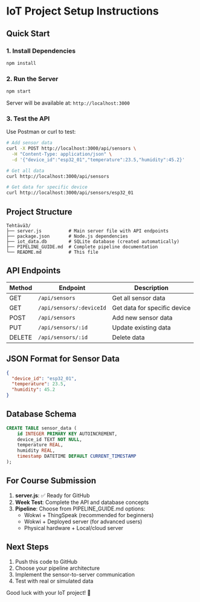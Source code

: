 # IoT Project Setup Instructions

## Quick Start

### 1. Install Dependencies
```bash
npm install
```

### 2. Run the Server
```bash
npm start
```
Server will be available at: `http://localhost:3000`

### 3. Test the API
Use Postman or curl to test:
```bash
# Add sensor data
curl -X POST http://localhost:3000/api/sensors \
  -H "Content-Type: application/json" \
  -d '{"device_id":"esp32_01","temperature":23.5,"humidity":45.2}'

# Get all data
curl http://localhost:3000/api/sensors

# Get data for specific device
curl http://localhost:3000/api/sensors/esp32_01
```

## Project Structure
```
Tehtävä3/
├── server.js          # Main server file with API endpoints
├── package.json       # Node.js dependencies
├── iot_data.db        # SQLite database (created automatically)
├── PIPELINE_GUIDE.md  # Complete pipeline documentation
└── README.md          # This file
```

## API Endpoints

| Method | Endpoint | Description |
|--------|----------|-------------|
| GET | `/api/sensors` | Get all sensor data |
| GET | `/api/sensors/:deviceId` | Get data for specific device |
| POST | `/api/sensors` | Add new sensor data |
| PUT | `/api/sensors/:id` | Update existing data |
| DELETE | `/api/sensors/:id` | Delete data |

## JSON Format for Sensor Data
```json
{
  "device_id": "esp32_01",
  "temperature": 23.5,
  "humidity": 45.2
}
```

## Database Schema
```sql
CREATE TABLE sensor_data (
    id INTEGER PRIMARY KEY AUTOINCREMENT,
    device_id TEXT NOT NULL,
    temperature REAL,
    humidity REAL,
    timestamp DATETIME DEFAULT CURRENT_TIMESTAMP
);
```

## For Course Submission

1. **server.js**: ✅ Ready for GitHub
2. **Week Test**: Complete the API and database concepts
3. **Pipeline**: Choose from PIPELINE_GUIDE.md options:
   - Wokwi + ThingSpeak (recommended for beginners)
   - Wokwi + Deployed server (for advanced users)
   - Physical hardware + Local/cloud server

## Next Steps

1. Push this code to GitHub
2. Choose your pipeline architecture
3. Implement the sensor-to-server communication
4. Test with real or simulated data

Good luck with your IoT project! 🚀